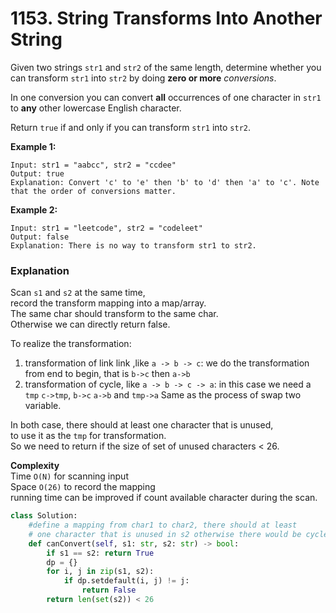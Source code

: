 # 1153. String Transforms Into Another String

Given two strings `str1` and `str2` of the same length, determine whether you can transform `str1` into `str2` by doing **zero or more** _conversions_.

In one conversion you can convert **all** occurrences of one character in `str1` to **any** other lowercase English character.

Return `true` if and only if you can transform `str1` into `str2`.

**Example 1:**

```text
Input: str1 = "aabcc", str2 = "ccdee"
Output: true
Explanation: Convert 'c' to 'e' then 'b' to 'd' then 'a' to 'c'. Note that the order of conversions matter.
```

**Example 2:**

```text
Input: str1 = "leetcode", str2 = "codeleet"
Output: false
Explanation: There is no way to transform str1 to str2.
```

### **Explanation**

Scan `s1` and `s2` at the same time,  
record the transform mapping into a map/array.  
The same char should transform to the same char.  
Otherwise we can directly return false.

To realize the transformation:

1. transformation of link link ,like `a -> b -> c`: we do the transformation from end to begin, that is `b->c` then `a->b`
2. transformation of cycle, like `a -> b -> c -> a`: in this case we need a `tmp` `c->tmp`, `b->c` `a->b` and `tmp->a` Same as the process of swap two variable.

In both case, there should at least one character that is unused,  
to use it as the `tmp` for transformation.  
So we need to return if the size of set of unused characters &lt; 26.

**Complexity**  
Time `O(N)` for scanning input  
Space `O(26)` to record the mapping  
running time can be improved if count available character during the scan.

```python
class Solution:
    #define a mapping from char1 to char2, there should at least 
    # one character that is unused in s2 otherwise there would be cycle
    def canConvert(self, s1: str, s2: str) -> bool:
        if s1 == s2: return True
        dp = {}
        for i, j in zip(s1, s2):
            if dp.setdefault(i, j) != j:
                return False
        return len(set(s2)) < 26
```

